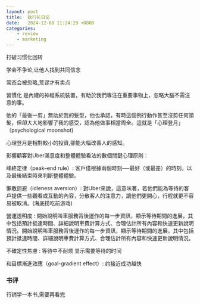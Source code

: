 ```yaml
---
layout: post
title:  执行长日记
date:   2024-12-08 11:24:29 +0800
categories: 
    - review
    - marketing
---
```


打破习惯化回转

学会不争论,让他人找到共同信念

常态会被忽略,荒谬才有卖点

習慣化 是內建的神經系統裝置，有助於我們專注在重要事物上，忽略大腦不需注意的事。

他的「最後一剪」無助於我的髮型，他也承認，有時這個例行動作甚至沒剪任何頭髮，但卻大大地影響了我的感受，認為他做事相當周全。這就是「心理登月」（psychological moonshot)

心理登月是相對較小的投資,卻能大幅改善人的感知。

影響顧客對Uber滿意度和整體體驗看法的數個關鍵心理原則：

峰終定律（peak–end rule）: 客戶僅根據兩個時刻──最好（或最差）的時刻，以及最後結束時來判斷整體體驗。

懶散迴避（idleness aversion）: 對Uber來說，這意味著，若他們能為等待的客戶提供一些觀看或互動的內容，分散客人的注意力，讓他們更開心，行程就更不容易被取消。(海底捞吃前游戏)

營運透明度 : 開始說明叫車服務背後運作的每一步資訊，顯示等待期間的進展，其中包括預計抵達時間、詳細說明車費計算方式、合理估計所有內容和快速更新說明情況。開始說明叫車服務背後運作的每一步資訊，顯示等待期間的進展，其中包括預計抵達時間、詳細說明車費計算方式、合理估計所有內容和快速更新說明情況。

不確定性焦慮 : 等待中不耐烦 显示需要等待的时间

和目標漸進效應（goal-gradient effect）: 约接近成功越快

### 书评

行销学一本书,需要再看完